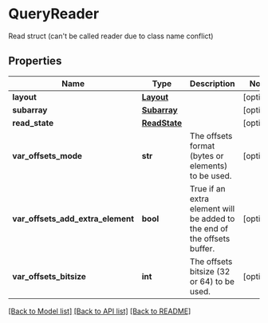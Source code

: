# QueryReader

Read struct (can't be called reader due to class name conflict)

## Properties
Name | Type | Description | Notes
------------ | ------------- | ------------- | -------------
**layout** | [**Layout**](Layout.md) |  | [optional] 
**subarray** | [**Subarray**](Subarray.md) |  | [optional] 
**read_state** | [**ReadState**](ReadState.md) |  | [optional] 
**var_offsets_mode** | **str** | The offsets format (bytes or elements) to be used. | [optional] 
**var_offsets_add_extra_element** | **bool** | True if an extra element will be added to the end of the offsets buffer. | [optional] 
**var_offsets_bitsize** | **int** | The offsets bitsize (32 or 64) to be used. | [optional] 

[[Back to Model list]](../README.md#documentation-for-models) [[Back to API list]](../README.md#documentation-for-api-endpoints) [[Back to README]](../README.md)


